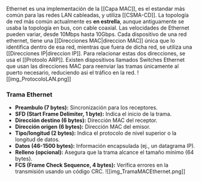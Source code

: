 Ethernet es una implementación de la [[Capa MAC]], es el estandar más común para las redes LAN cableadas, y utiliza [[CSMA-CD]].
La topología de red más común actualmente es **en estrella**, aunque antiguamente se usaba la topología en bus, con cable coaxial.
Las velocidades de Ethernet pueden variar, desde 10Mbps hasta 10Gbps.
Cada dispositivo de una red ethernet, tiene una [[Direcciones MAC|direccion MAC]] única que lo identifica dentro de esa red, mientras que fuera de dicha red, se utiliza una [[Direcciones IP|direccion IP]]. Para relacionar estas dos direcciones, se usa el [[Protoolo ARP]].
Existen dispositivos llamados Switches Ethernet que usan las direcciones MAC para reenviar las tramas únicamente al puerto necesario, reduciendo asi el tráfico en la red.
![[img_ProtocoloLAN.png]]

### Trama Ethernet
- **Preambulo (7 bytes):** Sincronización para los receptores.
- **SFD (Start Frame Delimiter, 1 byte):** Indica el inicio de la trama.
- **Dirección destino (6 bytes):** Dirección MAC del receptor.
- **Dirección origen (6 bytes):** Dirección MAC del emisor.
- **Tipo/longitud (2 bytes):** Indica el protocolo de nivel superior o la longitud de datos.
- **Datos (46-1500 bytes):** Información encapsulada (ej., un datagrama IP).
- **Relleno (opcional):** Asegura que la trama alcance el tamaño mínimo (64 bytes).
- **FCS (Frame Check Sequence, 4 bytes):** Verifica errores en la transmisión usando un código CRC.
![[img_TramaMACEthernet.png]]